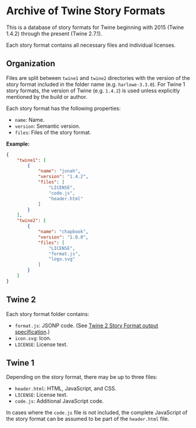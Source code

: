# Archive of Twine Story Formats

This is a database of story formats for Twine beginning with 2015 (Twine 1.4.2) through the present (Twine 2.7.1).

Each story format contains all necessary files and individual licenses.

## Organization

Files are split between `twine1` and `twine2` directories with the version of the story format included in the folder name (e.g. `harlowe-3.3.0`). For Twine 1 story formats, the version of Twine (e.g. `1.4.2`) is used unless explicitly mentioned by the build or author.

Each story format has the following properties:

- `name`: Name.
- `version`: Semantic version.
- `files`: Files of the story format.

**Example:**

```json
{
    "twine1": [
        {
            "name": "jonah",
            "version": "1.4.2",
            "files": [
                "LICENSE",
                "code.js",
                "header.html"
            ]
        }
    ],
    "twine2": [
        {
            "name": "chapbook",
            "version": "1.0.0",
            "files": [
                "LICENSE",
                "format.js",
                "logo.svg"
            ]
        }
    ]
}
```

## Twine 2

Each story format folder contains:

- `format.js`: JSONP code. (See [Twine 2 Story Format output specification](https://github.com/iftechfoundation/twine-specs/blob/master/twine-2-storyformats-spec.md).)
- `icon.svg`: Icon.
- `LICENSE`: License text.

## Twine 1

Depending on the story format, there may be up to three files:

- `header.html`: HTML, JavaScript, and CSS.
- `LICENSE`: License text.
- `code.js`: Additional JavaScript code.

In cases where the `code.js` file is not included, the complete JavaScript of the story format can be assumed to be part of the `header.html` file.
